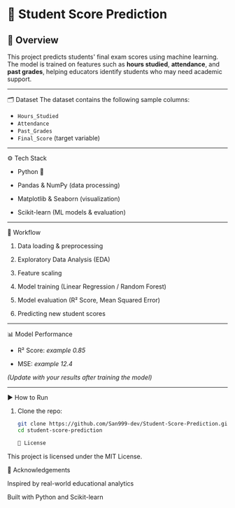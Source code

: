 # 📘 Student Score Prediction

## 📌 Overview
This project predicts students' final exam scores using machine learning.  
The model is trained on features such as **hours studied**, **attendance**, and **past grades**, helping educators identify students who may need academic support.

---

 🗂️ Dataset
The dataset contains the following sample columns:
- `Hours_Studied`
- `Attendance`
- `Past_Grades`
- `Final_Score` (target variable)

---
 ⚙️ Tech Stack
- Python 🐍
   
- Pandas & NumPy (data processing)
   
- Matplotlib & Seaborn (visualization)
  
- Scikit-learn (ML models & evaluation)  

---

🚀 Workflow
1. Data loading & preprocessing
 
2. Exploratory Data Analysis (EDA)
   
3. Feature scaling

4. Model training (Linear Regression / Random Forest)
 
5. Model evaluation (R² Score, Mean Squared Error)
   
  
6. Predicting new student scores  

---

 📊 Model Performance
 
- R² Score: *example 0.85*
  
- MSE: *example 12.4*
  

*(Update with your results after training the model)*

---

 ▶️ How to Run
1. Clone the repo:
   ```bash
   git clone https://github.com/San999-dev/Student-Score-Prediction.git
   cd student-score-prediction

   📄 License

This project is licensed under the MIT License.

🙌 Acknowledgements

Inspired by real-world educational analytics

Built with Python and Scikit-learn
